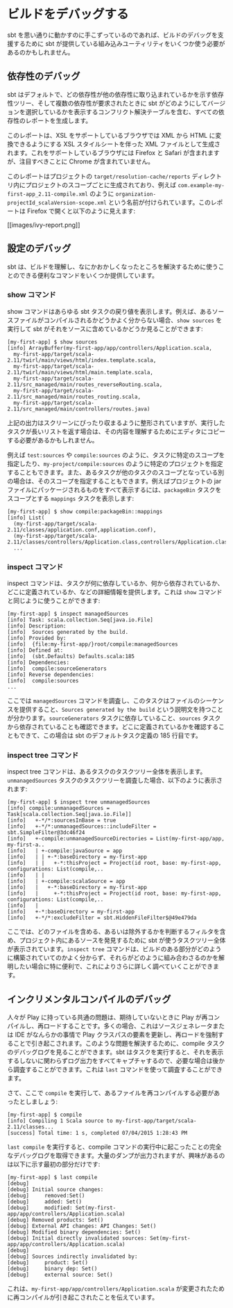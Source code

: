 <!--- Copyright (C) 2009-2015 Typesafe Inc. <http://www.typesafe.com> -->
<!--
# Debugging your build
-->
# ビルドをデバッグする

<!--
If you are having difficulties getting sbt to do what you want it to do, you may need to use some of the built in utilities that sbt provides to help you debug your build.
-->
sbt を思い通りに動かすのに手こずっているのであれば、ビルドのデバッグを支援するために sbt が提供している組み込みユーティリティをいくつか使う必要があるのかもしれません。

<!--
## Debugging dependencies
-->
## 依存性のデバッグ

<!--
By default, sbt generates reports of all your dependencies, including dependency trees to show which dependencies transitively brought in other dependencies, and conflict resolution tables showing how sbt decided which version of a dependency it selected when multiple were requested.
-->
sbt はデフォルトで、どの依存性が他の依存性に取り込まれているかを示す依存性ツリー、そして複数の依存性が要求されたときに sbt がどのようにしてバージョンを選択しているかを表示するコンフリクト解決テーブルを含む、すべての依存性のレポートを生成します。

<!--
The reports are generated into xml files, with an accompanying XSL stylesheet that allow browsers that support XSL to convert the XML reports into HTML.  Browsers with this support include Firefox and Safari, and notably don't include Chrome.
-->
このレポートは、XSL をサポートしているブラウザでは XML から HTML に変換できるようにする XSL スタイルシートを伴った XML ファイルとして生成されます。これをサポートしているブラウザには Firefox と Safari が含まれますが、注目すべきことに Chrome が含まれていません。

<!--
The reports can be found in the `target/resolution-cache/reports` directory of your project, one is generated for each scope in your project, and are named `organization-projectId_scalaVersion-scope.xml`, for example, `com.example-my-first-app_2.11-compile.xml`.  When opened in Firefox, this report looks something like this:
-->
このレポートはプロジェクトの `target/resolution-cache/reports` ディレクトリ内にプロジェクトのスコープごとに生成されており、例えば `com.example-my-first-app_2.11-compile.xml` のように `organization-projectId_scalaVersion-scope.xml` という名前が付けられています。このレポートは Firefox で開くと以下のように見えます:

[[images/ivy-report.png]]

<!--
## Debugging settings
-->
## 設定のデバッグ

<!--
There are a few useful commands that sbt provides that can be used to understand your build and work out where things may be going wrong.
-->
sbt は、ビルドを理解し、なにかおかしくなったところを解決するために使うことのできる便利なコマンドをいくつか提供しています。

<!--
### The show command
-->
### show コマンド

<!--
The show command shows the return value from any sbt task.  So for example, if you're not sure if a certain source file is being compiled or not, you can run `show sources` to see if sbt is including it in the sources:
-->
show コマンドはあらゆる sbt タスクの戻り値を表示します。例えば、あるソースファイルがコンパイルされるかどうかよく分からない場合、`show sources` を実行して sbt がそれをソースに含めているかどうか見ることができます:

```
[my-first-app] $ show sources
[info] ArrayBuffer(my-first-app/app/controllers/Application.scala, 
  my-first-app/target/scala-2.11/twirl/main/views/html/index.template.scala,
  my-first-app/target/scala-2.11/twirl/main/views/html/main.template.scala,
  my-first-app/target/scala-2.11/src_managed/main/routes_reverseRouting.scala,
  my-first-app/target/scala-2.11/src_managed/main/routes_routing.scala,
  my-first-app/target/scala-2.11/src_managed/main/controllers/routes.java)
```

<!--
The output above has been formatted to ensure it fits cleanly on the screen, you may need to copy it to an editor to make sense of it if the task you run returns a long list of items.
-->
上記の出力はスクリーンにぴったり収まるように整形されていますが、実行したタスクが長いリストを返す場合は、その内容を理解するためにエディタにコピーする必要があるかもしれません。

<!--
You can also specify a task a particular scope, eg `test:sources` or `compile:sources`, or for a particular project, `my-project/compile:sources`, and in some cases, where tasks are scoped by another task, you can specify that scope too, for example, to see everything that will be packaged into your projects jar file, you want to show the `mappings` task, scoped to the `packageBin` task:
-->
例えば `test:sources` や `compile:sources` のように、タスクに特定のスコープを指定したり、`my-project/compile:sources` のように特定のプロジェクトを指定することもできます。また、あるタスクが他のタスクのスコープとなっている別の場合は、そのスコープを指定することもできます。例えばプロジェクトの jar ファイルにパッケージされるものをすべて表示するには、`packageBin` タスクをスコープとする `mappings` タスクを表示します:

```
[my-first-app] $ show compile:packageBin::mappings
[info] List(
  (my-first-app/target/scala-2.11/classes/application.conf,application.conf),
  (my-first-app/target/scala-2.11/classes/controllers/Application.class,controllers/Application.class),
  ...
```

<!--
### The inspect command
-->
### inspect コマンド

<!--
The inspect command gives you detailed information about a task, including what it depends on, what depends on it, where it was defined, etc.  It can be used like the `show` command:
-->
inspect コマンドは、タスクが何に依存しているか、何から依存されているか、どこに定義されているか、などの詳細情報を提供します。これは `show` コマンドと同じように使うことができます:

```
[my-first-app] $ inspect managedSources
[info] Task: scala.collection.Seq[java.io.File]
[info] Description:
[info] 	Sources generated by the build.
[info] Provided by:
[info] 	{file:my-first-app/}root/compile:managedSources
[info] Defined at:
[info] 	(sbt.Defaults) Defaults.scala:185
[info] Dependencies:
[info] 	compile:sourceGenerators
[info] Reverse dependencies:
[info] 	compile:sources
...
```

<!--
Here we've inspected the `managedSources` command, it tells us that this is a task that produces a sequence of files, it has a description of `Sources generated by the build.`  You can see that it depends on the `sourceGenerators` task, and the `sources` task depends on it.  You can also see where it was defined, in this case, it's from sbt's default task definitions, line 185.
-->
ここでは `managedSources` コマンドを調査し、このタスクはファイルのシーケンスを提供すること、`Sources generated by the build` という説明文を持つことが分かります。`sourceGenerators` タスクに依存していること、`sources` タスクから依存されていることも確認できます。どこに定義されているかを確認することもできて、この場合は sbt のデフォルトタスク定義の 185 行目です。

<!--
### The inspect tree command
-->
### inspect tree コマンド

<!--
The inspect tree command shows a whole tree of task dependencies for a particular task.  If we inspect the tree for the `unmanagedSources` task, we can see it here:
-->
inspect tree コマンドは、あるタスクのタスクツリー全体を表示します。`unmanagedSources` タスクのタスクツリーを調査した場合、以下のように表示されます:

```
[my-first-app] $ inspect tree unmanagedSources
[info] compile:unmanagedSources = Task[scala.collection.Seq[java.io.File]]
[info]   +-*/*:sourcesInBase = true
[info]   +-*/*:unmanagedSources::includeFilter = sbt.SimpleFilter@3dc46f24
[info]   +-compile:unmanagedSourceDirectories = List(my-first-app/app, my-first-a..
[info]   | +-compile:javaSource = app
[info]   | | +-*:baseDirectory = my-first-app
[info]   | |   +-*:thisProject = Project(id root, base: my-first-app, configurations: List(compile,..
[info]   | |   
[info]   | +-compile:scalaSource = app
[info]   |   +-*:baseDirectory = my-first-app
[info]   |     +-*:thisProject = Project(id root, base: my-first-app, configurations: List(compile,..
[info]   |     
[info]   +-*:baseDirectory = my-first-app
[info]   +-*/*:excludeFilter = sbt.HiddenFileFilter$@49e479da
```

<!--
This shows the whole tree of tasks that sbt uses to discover the sources in your project, including the filters to decide which files to be included or excluded.  The `inspect tree` command is particularly useful when you're not sure how some part of your build is structured, and you want to find out how it all fits together so you can then dive in deeper.
-->
ここでは、どのファイルを含める、あるいは除外するかを判断するフィルタを含め、プロジェクト内にあるソースを発見するために sbt が使うタスクツリー全体が表示されています。`inspect tree` コマンドは、ビルドのある部分がどのように構築されていてのかよく分からず、それらがどのように組み合わさるのかを解明したい場合に特に便利で、これによりさらに詳しく調べていくことができます。

<!--
## Debugging incremental compilation
-->
## インクリメンタルコンパイルのデバッグ

<!--
A common problem that people have in Play is they find Play recompiles and reloads when they don't expect it to.  This is often caused by source generators or IDEs that inadvertently update elements of Play's classpath, forcing a reload.  To debug problems like this, we can look at the debug log from the compile task.  When sbt runs a task it captures all the log output, whether it displays it or not, so that you can inspect it later if you want.  It can be inspected using the `last` command.
-->
人々が Play に持っている共通の問題は、期待していないときに Play が再コンパイルし、再ロードすることです。多くの場合、これはソースジェネレータまたは IDE がなんらかの事情で Play クラスパスの要素を更新し、再ロードを強制することで引き起こされます。このような問題を解決するために、compile タスクのデバッグログを見ることができます。sbt はタスクを実行すると、それを表示するしないに関わらずログ出力をすべてキャプチャするので、必要な場合は後から調査することができます。これは `last` コマンドを使って調査することができます。

<!--
So, let's say you `compile`, and a file needs to be recompiled:
-->
さて、ここで `compile` を実行して、あるファイルを再コンパイルする必要があったとしましょう:

```
[my-first-app] $ compile
[info] Compiling 1 Scala source to my-first-app/target/scala-2.11/classes...
[success] Total time: 1 s, completed 07/04/2015 1:28:43 PM
```

<!--
You can get a full debug log of what happened during the compile command by running `last compile`.  This will dump a lot of output, but only the first part is what we are interested in, shown here:
-->
`last compile` を実行すると、compile コマンドの実行中に起こったことの完全なデバッグログを取得できます。大量のダンプが出力されますが、興味があるのは以下に示す最初の部分だけです:

```
[my-first-app] $ last compile
[debug]
[debug] Initial source changes:
[debug] 	removed:Set()
[debug] 	added: Set()
[debug] 	modified: Set(my-first-app/app/controllers/Application.scala)
[debug] Removed products: Set()
[debug] External API changes: API Changes: Set()
[debug] Modified binary dependencies: Set()
[debug] Initial directly invalidated sources: Set(my-first-app/app/controllers/Application.scala)
[debug]
[debug] Sources indirectly invalidated by:
[debug] 	product: Set()
[debug] 	binary dep: Set()
[debug] 	external source: Set()
```

<!--
What this tells us is that a recompile was triggered because `my-first-app/app/controllers/Application.scala` was modified.
-->
これは、`my-first-app/app/controllers/Application.scala` が変更されたために再コンパイルが引き起こされたことを伝えています。